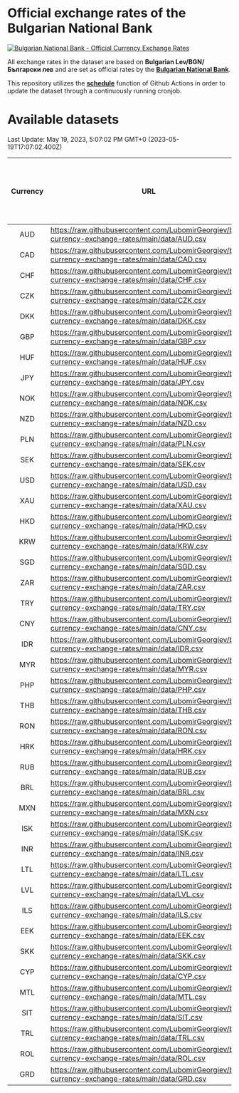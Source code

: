 # Official exchange rates of the Bulgarian National Bank

[![Bulgarian National Bank - Official Currency Exchange Rates](https://github.com/LubomirGeorgiev/bnb-currency-exchange-rates/actions/workflows/update-rates.yml/badge.svg?branch=main)](https://github.com/LubomirGeorgiev/bnb-currency-exchange-rates/actions/workflows/update-rates.yml)

All exchange rates in the dataset are based on **Bulgarian Lev/BGN/Български лев** and are set as official rates by the [**Bulgarian National Bank**](https://www.bnb.bg/Statistics/StExternalSector/StExchangeRates/StERForeignCurrencies/index.htm?toLang=_EN).

This repository utilizes the [**schedule**](https://docs.github.com/en/actions/reference/events-that-trigger-workflows) function of Github Actions in order to update the dataset through a continuously running cronjob.

# Available datasets

<!-- START LINKS (DO NOT EVER FU*ING DELETE THIS COMMENT FOR THE LOVE OF YOUR LIFE!!! IF YOU ARE CURIOS HOW IT WORKS, YOU CAN HAVE A LOOK AT ./src/updateReadme.ts) -->

Last Update: May 19, 2023, 5:07:02 PM GMT+0 (2023-05-19T17:07:02.400Z)

| Currency | URL                                                                                             | Number of records | Number of missing days that were filled in |
| :------: | ----------------------------------------------------------------------------------------------- | :---------------: | :----------------------------------------: |
|   AUD    | https://raw.githubusercontent.com/LubomirGeorgiev/bnb-currency-exchange-rates/main/data/AUD.csv |       8504        |                    2631                    |
|   CAD    | https://raw.githubusercontent.com/LubomirGeorgiev/bnb-currency-exchange-rates/main/data/CAD.csv |       8504        |                    2631                    |
|   CHF    | https://raw.githubusercontent.com/LubomirGeorgiev/bnb-currency-exchange-rates/main/data/CHF.csv |       8504        |                    2631                    |
|   CZK    | https://raw.githubusercontent.com/LubomirGeorgiev/bnb-currency-exchange-rates/main/data/CZK.csv |       8504        |                    2631                    |
|   DKK    | https://raw.githubusercontent.com/LubomirGeorgiev/bnb-currency-exchange-rates/main/data/DKK.csv |       8504        |                    2631                    |
|   GBP    | https://raw.githubusercontent.com/LubomirGeorgiev/bnb-currency-exchange-rates/main/data/GBP.csv |       8504        |                    2631                    |
|   HUF    | https://raw.githubusercontent.com/LubomirGeorgiev/bnb-currency-exchange-rates/main/data/HUF.csv |       8504        |                    2631                    |
|   JPY    | https://raw.githubusercontent.com/LubomirGeorgiev/bnb-currency-exchange-rates/main/data/JPY.csv |       8504        |                    2631                    |
|   NOK    | https://raw.githubusercontent.com/LubomirGeorgiev/bnb-currency-exchange-rates/main/data/NOK.csv |       8504        |                    2631                    |
|   NZD    | https://raw.githubusercontent.com/LubomirGeorgiev/bnb-currency-exchange-rates/main/data/NZD.csv |       8504        |                    2631                    |
|   PLN    | https://raw.githubusercontent.com/LubomirGeorgiev/bnb-currency-exchange-rates/main/data/PLN.csv |       8504        |                    2631                    |
|   SEK    | https://raw.githubusercontent.com/LubomirGeorgiev/bnb-currency-exchange-rates/main/data/SEK.csv |       8504        |                    2631                    |
|   USD    | https://raw.githubusercontent.com/LubomirGeorgiev/bnb-currency-exchange-rates/main/data/USD.csv |       8504        |                    2631                    |
|   XAU    | https://raw.githubusercontent.com/LubomirGeorgiev/bnb-currency-exchange-rates/main/data/XAU.csv |       8504        |                    2633                    |
|   HKD    | https://raw.githubusercontent.com/LubomirGeorgiev/bnb-currency-exchange-rates/main/data/HKD.csv |       8202        |                    2540                    |
|   KRW    | https://raw.githubusercontent.com/LubomirGeorgiev/bnb-currency-exchange-rates/main/data/KRW.csv |       8202        |                    2540                    |
|   SGD    | https://raw.githubusercontent.com/LubomirGeorgiev/bnb-currency-exchange-rates/main/data/SGD.csv |       8202        |                    2540                    |
|   ZAR    | https://raw.githubusercontent.com/LubomirGeorgiev/bnb-currency-exchange-rates/main/data/ZAR.csv |       8202        |                    2540                    |
|   TRY    | https://raw.githubusercontent.com/LubomirGeorgiev/bnb-currency-exchange-rates/main/data/TRY.csv |       6687        |                    2073                    |
|   CNY    | https://raw.githubusercontent.com/LubomirGeorgiev/bnb-currency-exchange-rates/main/data/CNY.csv |       6567        |                    2037                    |
|   IDR    | https://raw.githubusercontent.com/LubomirGeorgiev/bnb-currency-exchange-rates/main/data/IDR.csv |       6567        |                    2037                    |
|   MYR    | https://raw.githubusercontent.com/LubomirGeorgiev/bnb-currency-exchange-rates/main/data/MYR.csv |       6567        |                    2037                    |
|   PHP    | https://raw.githubusercontent.com/LubomirGeorgiev/bnb-currency-exchange-rates/main/data/PHP.csv |       6567        |                    2037                    |
|   THB    | https://raw.githubusercontent.com/LubomirGeorgiev/bnb-currency-exchange-rates/main/data/THB.csv |       6567        |                    2037                    |
|   RON    | https://raw.githubusercontent.com/LubomirGeorgiev/bnb-currency-exchange-rates/main/data/RON.csv |       6508        |                    2019                    |
|   HRK    | https://raw.githubusercontent.com/LubomirGeorgiev/bnb-currency-exchange-rates/main/data/HRK.csv |       6427        |                    1991                    |
|   RUB    | https://raw.githubusercontent.com/LubomirGeorgiev/bnb-currency-exchange-rates/main/data/RUB.csv |       6123        |                    1894                    |
|   BRL    | https://raw.githubusercontent.com/LubomirGeorgiev/bnb-currency-exchange-rates/main/data/BRL.csv |       5597        |                    1740                    |
|   MXN    | https://raw.githubusercontent.com/LubomirGeorgiev/bnb-currency-exchange-rates/main/data/MXN.csv |       5597        |                    1740                    |
|   ISK    | https://raw.githubusercontent.com/LubomirGeorgiev/bnb-currency-exchange-rates/main/data/ISK.csv |       5502        |                    1707                    |
|   INR    | https://raw.githubusercontent.com/LubomirGeorgiev/bnb-currency-exchange-rates/main/data/INR.csv |       5230        |                    1626                    |
|   LTL    | https://raw.githubusercontent.com/LubomirGeorgiev/bnb-currency-exchange-rates/main/data/LTL.csv |       5150        |                    1579                    |
|   LVL    | https://raw.githubusercontent.com/LubomirGeorgiev/bnb-currency-exchange-rates/main/data/LVL.csv |       4787        |                    1467                    |
|   ILS    | https://raw.githubusercontent.com/LubomirGeorgiev/bnb-currency-exchange-rates/main/data/ILS.csv |       4504        |                    1405                    |
|   EEK    | https://raw.githubusercontent.com/LubomirGeorgiev/bnb-currency-exchange-rates/main/data/EEK.csv |       3997        |                    1223                    |
|   SKK    | https://raw.githubusercontent.com/LubomirGeorgiev/bnb-currency-exchange-rates/main/data/SKK.csv |       2967        |                    909                     |
|   CYP    | https://raw.githubusercontent.com/LubomirGeorgiev/bnb-currency-exchange-rates/main/data/CYP.csv |       2903        |                    887                     |
|   MTL    | https://raw.githubusercontent.com/LubomirGeorgiev/bnb-currency-exchange-rates/main/data/MTL.csv |       2601        |                    796                     |
|   SIT    | https://raw.githubusercontent.com/LubomirGeorgiev/bnb-currency-exchange-rates/main/data/SIT.csv |       2541        |                    777                     |
|   TRL    | https://raw.githubusercontent.com/LubomirGeorgiev/bnb-currency-exchange-rates/main/data/TRL.csv |       1815        |                    556                     |
|   ROL    | https://raw.githubusercontent.com/LubomirGeorgiev/bnb-currency-exchange-rates/main/data/ROL.csv |       1694        |                    521                     |
|   GRD    | https://raw.githubusercontent.com/LubomirGeorgiev/bnb-currency-exchange-rates/main/data/GRD.csv |        361        |                    109                     |

<!-- END LINKS (DO NOT EVER FU*ING DELETE THIS COMMENT FOR THE LOVE OF YOUR LIFE!!! IF YOU ARE CURIOS HOW IT WORKS, YOU CAN HAVE A LOOK AT ./src/updateReadme.ts) -->

